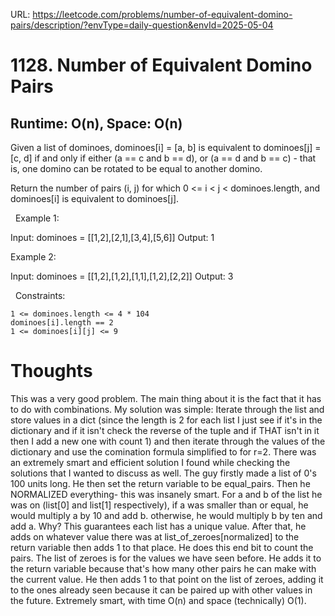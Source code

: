 URL: https://leetcode.com/problems/number-of-equivalent-domino-pairs/description/?envType=daily-question&envId=2025-05-04

# 1128. Number of Equivalent Domino Pairs

## Runtime: O(n), Space: O(n)

Given a list of dominoes, dominoes[i] = [a, b] is equivalent to dominoes[j] = [c, d] if and only if either (a == c and b == d), or (a == d and b == c) - that is, one domino can be rotated to be equal to another domino.

Return the number of pairs (i, j) for which 0 <= i < j < dominoes.length, and dominoes[i] is equivalent to dominoes[j].

 
Example 1:

Input: dominoes = [[1,2],[2,1],[3,4],[5,6]]
Output: 1

Example 2:

Input: dominoes = [[1,2],[1,2],[1,1],[1,2],[2,2]]
Output: 3

 
Constraints:

	1 <= dominoes.length <= 4 * 104
	dominoes[i].length == 2
	1 <= dominoes[i][j] <= 9

# Thoughts
This was a very good problem. The main thing about it is the fact that it has to do with combinations. My solution was simple: Iterate through the list and store values in a dict (since the length is 2 for each list I just see if it's in 
the dictionary and if it isn't check the reverse of the tuple and if THAT isn't in it then I add a new one with count 1) and then iterate through the values of the dictionary and use the comination formula simplified to for r=2. There 
was an extremely smart and efficient solution I found while checking the solutions that I wanted to discuss as well. The guy firstly made a list of 0's 100 units long. He then set the return variable to be equal_pairs. Then he NORMALIZED 
everything- this was insanely smart. For a and b of the list he was on (list[0] and list[1] respectively), if a was smaller than or equal, he would multiply a by 10 and add b. otherwise, he would multiply b by ten and add a. Why? This 
guarantees each list has a unique value. After that, he adds on whatever value there was at list_of_zeroes[normalized] to the return variable then adds 1 to that place. He does this end bit to count the pairs. The list of zeroes is 
for the values we have seen before. He adds it to the return variable because that's how many other pairs he can make with the current value. He then adds 1 to that point on the list of zeroes, adding it to the ones already seen because 
it can be paired up with other values in the future. Extremely smart, with time O(n) and space (technically) O(1).
